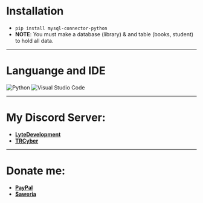 # Installation
- `pip install mysql-connector-python`
- **NOTE**: You must make a database (library) & and table (books, student) to hold all data.

***

# Languange and IDE
![Python](https://img.shields.io/badge/python-3670A0?style=for-the-badge&logo=python&logoColor=ffdd54)
![Visual Studio Code](https://img.shields.io/badge/Visual%20Studio%20Code-0078d7.svg?style=for-the-badge&logo=visual-studio-code&logoColor=white)

***

# My Discord Server:
- **[LyteDevelopment](https://discord.gg/Ehuffyfamz)**
- **[TRCyber](https://discord.gg/dGYn2ghxbP)**

***

# Donate me:
- **[PayPal](https://paypal.me/lytetools)**
- **[Saweria](https://saweria.co/LyteVV)**

